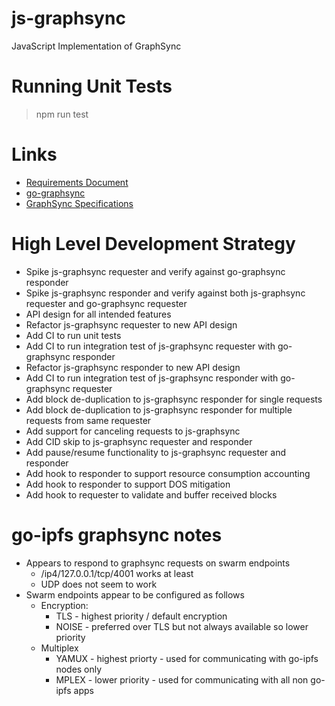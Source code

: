 # js-graphsync
JavaScript Implementation of GraphSync

# Running Unit Tests

> npm run test

# Links

* [Requirements Document](https://docs.google.com/document/d/1cPXBWnpgDI3f8L5cmEAcBL_xyJ7cfbBLNWZPN9VJUJU/edit?usp=sharing)
* [go-graphsync](https://github.com/ipfs/go-graphsync)
* [GraphSync Specifications](https://github.com/ipld/specs/blob/master/block-layer/graphsync/graphsync.md)

# High Level Development Strategy

* Spike js-graphsync requester and verify against go-graphsync responder
* Spike js-graphsync responder and verify against both js-graphsync requester and go-graphsync requester
* API design for all intended features  
* Refactor js-graphsync requester to new API design
* Add CI to run unit tests 
* Add CI to run integration test of js-graphsync requester with go-graphsync responder
* Refactor js-graphsync responder to new API design
* Add CI to run integration test of js-graphsync responder with go-graphsync requester
* Add block de-duplication to js-graphsync responder for single requests
* Add block de-duplication to js-graphsync responder for multiple requests from same requester
* Add support for canceling requests to js-graphsync
* Add CID skip to js-graphsync requester and responder
* Add pause/resume functionality to js-graphsync requester and responder
* Add hook to responder to support resource consumption accounting
* Add hook to responder to support DOS mitigation
* Add hook to requester to validate and buffer received blocks
 
# go-ipfs graphsync notes

* Appears to respond to graphsync requests on swarm endpoints
    * /ip4/127.0.0.1/tcp/4001 works at least
    * UDP does not seem to work
* Swarm endpoints appear to be configured as follows
    * Encryption:
        * TLS - highest priority / default encryption
        * NOISE - preferred over TLS but not always available so lower priority 
    * Multiplex
        * YAMUX - highest priorty - used for communicating with go-ipfs nodes only
        * MPLEX - lower priority - used for communicating with all non go-ipfs apps
